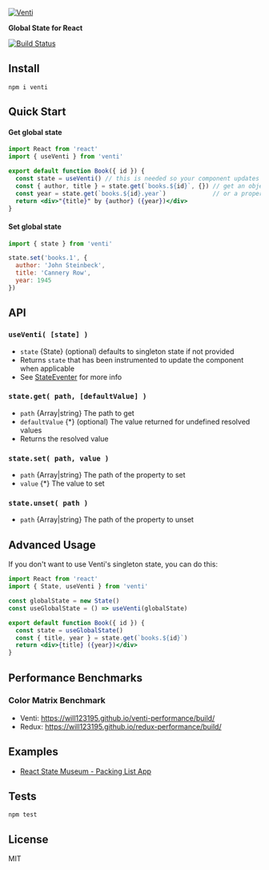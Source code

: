 [![Venti](https://raw.githubusercontent.com/will123195/venti/HEAD/venti.png)](https://github.com/will123195/venti)

**Global State for React**

[![Build Status](https://travis-ci.org/will123195/venti.svg?branch=master)](https://travis-ci.org/will123195/venti)

## Install

```
npm i venti
```

## Quick Start

#### Get global state

```jsx
import React from 'react'
import { useVenti } from 'venti'

export default function Book({ id }) {
  const state = useVenti() // this is needed so your component updates when state changes
  const { author, title } = state.get(`books.${id}`, {}) // get an object
  const year = state.get(`books.${id}.year`)             // or a property
  return <div>"{title}" by {author} ({year})</div>
}
```

#### Set global state

```js
import { state } from 'venti'

state.set('books.1', {
  author: 'John Steinbeck',
  title: 'Cannery Row',
  year: 1945
})
```

## API

### `useVenti( [state] )`
  - `state` {State} (optional) defaults to singleton state if not provided
  - Returns `state` that has been instrumented to update the component when applicable
  - See [StateEventer](https://github.com/will123195/state-eventer) for more info

### `state.get( path, [defaultValue] )`
  - `path` {Array|string} The path to get
  - `defaultValue` {*} (optional) The value returned for undefined resolved values
  - Returns the resolved value

### `state.set( path, value )`
  - `path` {Array|string} The path of the property to set
  - `value` {*} The value to set

### `state.unset( path )`
  - `path` {Array|string} The path of the property to unset

## Advanced Usage

If you don't want to use Venti's singleton state, you can do this:

```jsx
import React from 'react'
import { State, useVenti } from 'venti'

const globalState = new State()
const useGlobalState = () => useVenti(globalState)

export default function Book({ id }) {
  const state = useGlobalState()
  const { title, year } = state.get(`books.${id}`)
  return <div>{title} ({year})</div>
}
```

## Performance Benchmarks

### Color Matrix Benchmark
- Venti: https://will123195.github.io/venti-performance/build/
- Redux: https://will123195.github.io/redux-performance/build/

## Examples

- [React State Museum - Packing List App](https://codesandbox.io/s/github/GantMan/ReactStateMuseum/tree/master/React/venti)

## Tests

```
npm test
```

## License

MIT

